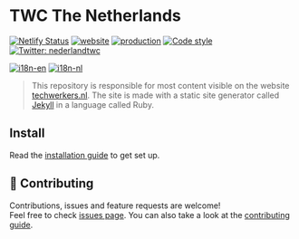 # TWC The Netherlands

[![Netlify Status][netlify_bagde]][netlify_url]
[![website][website_badge]][website_url]
[![production][production_badge]][production_url]
[![Code style][code_style_badge]][code_style_url]
[![Twitter: nederlandtwc][twitter_badge]][twitter_url]

[![i18n-en][i18n_en_badge]][i18n_en_url]
[![i18n-nl][i18n_nl_badge]][i18n_nl_url]

> This repository is responsible for most content visible on the website [techwerkers.nl](https://techwerkers.nl). The site is made with a static site generator called [Jekyll](https://jekyllrb.com/) in a language called Ruby.

## Install

Read the [installation guide](./docs/contributing.md) to get set up.

## 🤝 Contributing

Contributions, issues and feature requests are welcome!<br />Feel free to check [issues page](https://github.com/techworkersco/twc-site-nl/issues). You can also take a look at the [contributing guide](./docs/contributing.md).

<!-- Links -->

[code_style_badge]: https://img.shields.io/badge/code%20style-prettier-F7B93E?logo=Prettier
[code_style_url]: /.prettierrc
[netlify_bagde]: https://api.netlify.com/api/v1/badges/05f9fda5-6fd8-418d-9cee-67882c0f5dba/deploy-status
[netlify_url]: https://app.netlify.com/sites/twc-site-nl/deploys
[website_badge]: https://img.shields.io/badge/website-url-blue.svg
[website_url]: https://techwerkers.nl/
[production_badge]: https://img.shields.io/badge/production-url-blue.svg
[production_url]: https://app.netlify.com/sites/twc-site-nl/deploys
[twitter_badge]: https://img.shields.io/twitter/follow/nederlandtwc.svg?style=social
[twitter_url]: https://twitter.com/nederlandtwc

<!-- i18n Links -->

[i18n_en_badge]: https://img.shields.io/badge/i18n-en-orange.svg
[i18n_en_url]: ./_i18n/en.yml
[i18n_nl_badge]: https://img.shields.io/badge/i18n-nl-orange.svg
[i18n_nl_url]: ./_i18n/nl.yml
